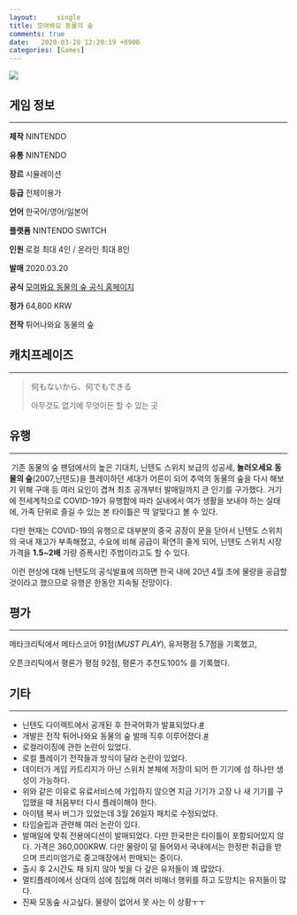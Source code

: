 ```yaml
---
layout:		single
title: 모여봐요 동물의 숲
comments: true
date:	2020-03-28 12:20:19 +0900
categories: [Games]
---
```




![](https://search.pstatic.net/common?type=f&size=288x192&quality=90&direct=true&src=https%3A%2F%2Fdbscthumb-phinf.pstatic.net%2F5116_000_1%2F20200206102300026_OL3KS1MZY.png%2F5%25EB%258F%2599%25EC%2588%25B2.png%3Ftype%3Dm1500_q100)



## **게임 정보**

---

**제작**					NINTENDO

**유통**					NINTENDO

**장르**					시뮬레이션

**등급**					전체이용가

**언어**					한국어/영어/일본어

**플랫폼**				NINTENDO SWITCH

**인원**					로컬 최대 4인 / 온라인 최대 8인

**발매**					2020.03.20

**공식**					[모여봐요 동물의 숲 공식 홈페이지](http://nintendo.co.kr/software/switch/acbaa/)

**정가**					64,800 KRW

**전작**					튀어나와요 동물의 숲



## **캐치프레이즈**

---

> 何もないから、何でもできる 
>
> 아무것도 없기에 무엇이든 할 수 있는 곳





## **유행**

---

​	기존 동물의 숲 팬덤에서의 높은 기대치, 닌텐도 스위치 보급의 성공세, **놀러오세요 동물의 숲**(2007,닌텐도)을 플레이하던 세대가 어른이 되어 추억의 동물의 숲을 다시 해보기 위해 구매 등 여러 요인이 겹쳐 최초 공개부터 발매일까지 큰 인기를 구가했다. 거기에 전세계적으로 COVID-19가 유행함에 따라 실내에서 여가 생활을 보내야 하는 실태에, 가족 단위로 즐길 수 있는 본 타이틀은 딱 알맞다고 볼 수 있다.

​	다만 현재는 COVID-19의 유행으로 대부분의 중국 공장이 문을 닫아서 닌텐도 스위치의 국내 재고가 부족해졌고, 수요에 비해 공급이 확연히 줄게 되어, 닌텐도 스위치 시장 가격을 **1.5~2배** 가량 증폭시킨 주범이라고도 할 수 있다.

​	이런 현상에 대해 닌텐도의 공식발표에 의하면 한국 내에 20년 4월 초에 물량을 공급할 것이라고 했으므로 유행은 한동안 지속될 전망이다.



## **평가**

---

메타크리틱에서 메타스코어 91점(*MUST PLAY*), 유저평점 5.7점을 기록했고,

오픈크리틱에서 평론가 평점 92점, 평론가 추천도100% 를 기록했다.



## **기타**

---

- 닌텐도 다이렉트에서 공개된 후 한국어화가 발표되었다.[#]((http://nintendo.co.kr/news/view.php?idx=176))
- 개발은 전작 튀어나와요 동물의 숲 발매 직후 이루어졌다.[#](https://gonintendo.com/stories/357685-work-on-animal-crossing-new-horizons-began-shortly-after-new-lea)
- 로컬라이징에 관한 논란이 있었다.
- 로컬 플레이가 전작들과 방식이 달라 논란이 있었다.
- 데이터가 게임 카트리지가 아닌 스위치 본체에 저장이 되어 한 기기에 섬 하나만 생성이 가능하다.
- 위와 같은 이유로 유료서비스에 가입하지 않으면 지금 기기가 고장 나 새 기기를 구입했을 때 처음부터 다시 플레이해야 한다.
- 아이템 복사 버그가 있었는데 3월 26일자 패치로 수정되었다.
- 타임슬립과 관련해 여러 논란이 있다.
- 발매일에 맞춰 전용에디션이 발매되었다. 다만 한국판은 타이틀이 포함되어있지 않다. 가격은 360,000KRW. 다만 물량이 덜 들어와서 국내에서는 한정판 취급을 받으며 프리미엄가로 중고매장에서 판매되는 중이다.
- 출시 후 2시간도 채 되지 않아 빚을 다 갚은 유저들이 꽤 많았다.
- 멀티플레이에서 상대의 섬에 침입해 여러 비매너 행위를 하고 도망치는 유저들이 많다.
- 진짜 모동숲 사고싶다. 물량이 없어서 못 사는 이 상황ㅜㅜ
